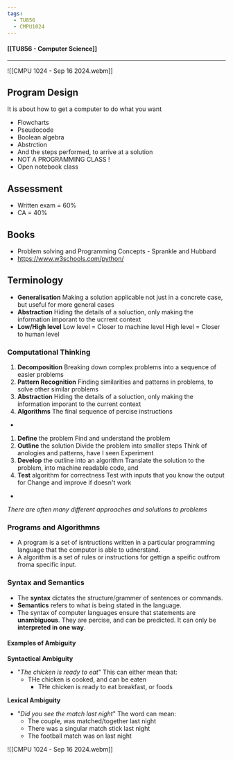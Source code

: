 ```yaml
---
tags:
  - TU856
  - CMPU1024
---
```

#### [[TU856 - Computer Science]]

---
![[CMPU 1024 - Sep 16 2024.webm]]
## Program Design
It is about how to get a computer to do what you want
- Flowcharts
- Pseudocode
- Boolean algebra
- Abstrction
- And the steps performed, to arrive at a solution
- NOT A PROGRAMMING CLASS !
- Open notebook class

## Assessment
- Written exam = 60%
- CA = 40%

## Books
- Problem solving and Programming Concepts - Sprankle and Hubbard
- https://www.w3schools.com/python/

## Terminology
- **Generalisation**
  Making a solution applicable not just in a concrete case, but useful for more general cases
- **Abstraction**
  Hiding the details of a soluction, only making the information imporant to the ucrrent context
- **Low/High level**
  Low level = Closer to machine level
  High level = Closer to human level

### Computational Thinking
1. **Decomposition**
   Breaking down complex problems into a sequence of easier problems
2. **Pattern Recognition**
   Finding similarities and patterns in problems, to solve other similar problems
3. **Abstraction**
   Hiding the details of a soluction, only making the information imporant to the current context
4. **Algorithms**
   The final sequence of percise instructions
-
1. **Define** the problem
	Find and understand the problem
2. **Outline** the solution
	Divide the problem into smaller steps
	Think of anologies and patterns, have I seen 
	Experiment
3. **Develop** the outline into an algorithm
	Translate the solution to the problem, into machine readable code, and 
4. **Test** algorithm for correctness
	Test with inputs that you know the output for
	Change and improve if doesn't work
-
*There are often many different approaches and solutions to problems*

### Programs and Algorithmns
- A program is a set of isntructions written in a particular programming language that the computer is able to udnerstand.
- A algorithm is a set of rules or instructions for gettign a speific outfrom froma specific input.
  
### Syntax and Semantics
- The **syntax** dictates the structure/grammer of sentences or commands.
- **Semantics** refers to what is being stated in the language.
- The syntax of computer languages ensure that statements are **unambiguous**. They are percise, and can be predicted. It can only be **interpreted in one way**.

#### Examples of Ambiguity
**Syntactical Ambiguity**
- "*The chicken is ready to eat*"
  This can either mean that:
	- THe chicken is cooked, and can be eaten
		- THe chicken is ready to eat breakfast, or foods

**Lexical Ambiguity**
- "*Did you see the match last night*"
  The word can mean:
	- The couple, was matched/together last night
	- There was a singular match stick last night
	- The football match was on last night

![[CMPU 1024 - Sep 16 2024.webm]]
